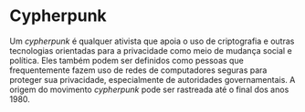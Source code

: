 # Cypherpunk 

Um _cypherpunk_ é qualquer ativista que apoia o uso de criptografia e outras tecnologias orientadas para a privacidade como meio de mudança social e política. Eles também podem ser definidos como pessoas que frequentemente fazem uso de redes de computadores seguras para proteger sua privacidade, especialmente de autoridades governamentais. A origem do movimento _cypherpunk_ pode ser rastreada até o final dos anos 1980.
